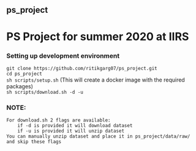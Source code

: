 ## ps_project
# PS Project for summer 2020 at IIRS

### Setting up development environment 

`git clone https://github.com/ritikgarg07/ps_project.git`  
`cd ps_project`  
`sh scripts/setup.sh`   (This will create a docker image with the required packages)      
`sh scripts/download.sh -d -u`  
  
### NOTE:   
    For download.sh 2 flags are available:   
        if -d is provided it will download dataset  
        if -u is provided it will unzip dataset  
    You can manually unzip dataset and place it in ps_project/data/raw/ and skip these flags
    
        



